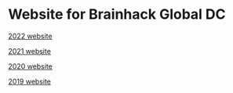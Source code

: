 # Website for Brainhack Global DC
[2022 website](https://brainhackdc.github.io/2022/)

[2021 website](https://brainhackdc.github.io/2021/)

[2020 website](https://brainhackdc.github.io/2020/)

[2019 website](https://brainhackdc.github.io/2019/)
